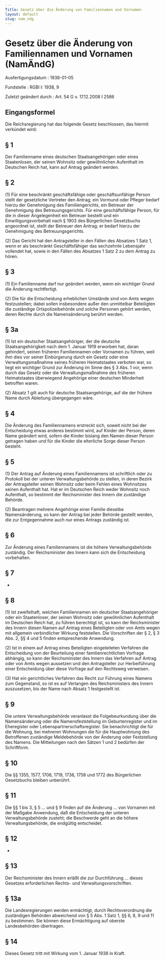 ```yaml
---
Title: Gesetz über die Änderung von Familiennamen und Vornamen
layout: default
slug: nam_ndg
---
```


# Gesetz über die Änderung von Familiennamen und Vornamen (NamÄndG)

Ausfertigungsdatum
:   1938-01-05

Fundstelle
:   RGBl I: 1938, 9

Zuletzt geändert durch
:   Art. 54 G v. 17.12.2008 I 2586


## Eingangsformel

Die Reichsregierung hat das folgende Gesetz beschlossen, das hiermit
verkündet wird:


## § 1

Der Familienname eines deutschen Staatsangehörigen oder eines
Staatenlosen, der seinen Wohnsitz oder gewöhnlichen Aufenthalt im
Deutschen Reich hat, kann auf Antrag geändert werden.


## § 2

(1) Für eine beschränkt geschäftsfähige oder geschäftsunfähige Person
stellt der gesetzliche Vertreter den Antrag; ein Vormund oder Pfleger
bedarf hierzu der Genehmigung des Familiengerichts, ein Betreuer der
Genehmigung des Betreuungsgerichts. Für eine geschäftsfähige Person,
für die in dieser Angelegenheit ein Betreuer bestellt und ein
Einwilligungsvorbehalt nach § 1903 des Bürgerlichen Gesetzbuchs
angeordnet ist, stellt der Betreuer den Antrag; er bedarf hierzu der
Genehmigung des Betreuungsgerichts.

(2) Das Gericht hat den Antragsteller in den Fällen des Absatzes 1
Satz 1, wenn er als beschränkt Geschäftsfähiger das sechzehnte
Lebensjahr vollendet hat, sowie in den Fällen des Absatzes 1 Satz 2 zu
dem Antrag zu hören.


## § 3

(1) Ein Familienname darf nur geändert werden, wenn ein wichtiger
Grund die Änderung rechtfertigt.

(2) Die für die Entscheidung erheblichen Umstände sind von Amts wegen
festzustellen; dabei sollen insbesondere außer den unmittelbar
Beteiligten die zuständige Ortspolizeibehörde und solche Personen
gehört werden, deren Rechte durch die Namensänderung berührt werden.


## § 3a

(1) Ist ein deutscher Staatsangehöriger, der die deutsche
Staatsangehörigkeit nach dem 1. Januar 1919 erworben hat, daran
gehindert, seinen früheren Familiennamen oder Vornamen zu führen, weil
ihm dies vor seiner Einbürgerung durch ein Gesetz oder eine
Verwaltungsmaßnahme seines früheren Heimatstaates verboten war, so
liegt ein wichtiger Grund zur Änderung im Sinne des § 3 Abs. 1 vor,
wenn durch das Gesetz oder die Verwaltungsmaßnahme des früheren
Heimatstaates überwiegend Angehörige einer deutschen Minderheit
betroffen waren.

(2) Absatz 1 gilt auch für deutsche Staatsangehörige, auf die der
frühere Name durch Ableitung übergegangen wäre.


## § 4

Die Änderung des Familiennamens erstreckt sich, soweit nicht bei der
Entscheidung etwas anderes bestimmt wird, auf Kinder der Person, deren
Name geändert wird, sofern die Kinder bislang den Namen dieser Person
getragen haben und für die Kinder die elterliche Sorge dieser Person
besteht.


## § 5

(1) Der Antrag auf Änderung eines Familiennamens ist schriftlich oder
zu Protokoll bei der unteren Verwaltungsbehörde zu stellen, in deren
Bezirk der Antragsteller seinen Wohnsitz oder beim Fehlen eines
Wohnsitzes seinen Aufenthalt hat. Hat er im Deutschen Reich weder
Wohnsitz noch Aufenthalt, so bestimmt der
Reichsminister des Innern              die zuständige Behörde.

(2) Beantragen mehrere Angehörige einer Familie dieselbe
Namensänderung, so kann der Antrag bei jeder Behörde gestellt werden,
die zur Entgegennahme auch nur eines Antrags zuständig ist.


## § 6

Zur Änderung eines Familiennamens ist die höhere Verwaltungsbehörde
zuständig. Der
Reichsminister des Innern              kann sich die Entscheidung
vorbehalten.


## § 7

-


## § 8

(1) Ist zweifelhaft, welchen Familiennamen ein deutscher
Staatsangehöriger oder ein Staatenloser, der seinen Wohnsitz oder
gewöhnlichen Aufenthalt im Deutschen Reich hat, zu führen berechtigt
ist, so kann der
Reichsminister des Innern              diesen Namen auf Antrag eines
Beteiligten oder von Amts wegen
mit allgemein verbindlicher Wirkung              feststellen. Die
Vorschriften der § 2, § 3 Abs. 2, §§ 4 und 5 finden entsprechende
Anwendung.

(2) Ist in einem auf Antrag eines Beteiligten eingeleiteten Verfahren
die Entscheidung von der Beurteilung einer familienrechtlichen
Vorfrage abhängig, so kann der
Reichsminister des Innern              das Verfahren auf Antrag oder
von Amts wegen aussetzen und den Antragsteller zur Herbeiführung einer
Entscheidung über diese Vorfrage auf den Rechtsweg verweisen.

(3) Hat ein gerichtliches Verfahren das Recht zur Führung eines Namens
zum Gegenstand, so ist es
auf Verlangen des Reichsministers des Innern              auszusetzen,
bis der Name nach Absatz 1 festgestellt ist.


## § 9

Die untere Verwaltungsbehörde veranlasst die Folgebeurkundung über die
Namensänderung oder die Namensfeststellung im Geburtenregister und im
Eheregister oder Lebenspartnerschaftsregister. Sie benachrichtigt die
für die Wohnung, bei mehreren Wohnungen die für die Hauptwohnung des
Betroffenen zuständige Meldebehörde von der Änderung oder Feststellung
des Namens. Die Mitteilungen nach den Sätzen 1 und 2 bedürfen der
Schriftform.


## § 10

Die §§ 1355,
1577,              1706, 1719, 1736,
1758              und 1772 des Bürgerlichen Gesetzbuchs bleiben
unberührt.


## § 11

Die §§ 1 bis 3, § 5 ... und § 9 finden auf die Änderung ... von
Vornamen mit der Maßgabe Anwendung, daß die Entscheidung der unteren
Verwaltungsbehörde zusteht;
die Beschwerde geht an die höhere Verwaltungsbehörde, die endgültig
entscheidet.


## § 12

-


## § 13

Der
Reichsminister des Innern              erläßt die zur Durchführung ...
dieses Gesetzes erforderlichen Rechts- und Verwaltungsvorschriften.


## § 13a

Die Landesregierungen werden ermächtigt, durch Rechtsverordnung die
zuständigen Behörden abweichend von § 5 Abs. 1 Satz 1, §§ 6, 8, 9 und
11 zu bestimmen. Sie können diese Ermächtigung auf oberste
Landesbehörden übertragen.


## § 14

Dieses Gesetz tritt mit Wirkung vom 1. Januar 1938 in Kraft.

